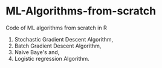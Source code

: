 # ML-Algorithms-from-scratch
Code of ML algorithms from scratch in R
1. Stochastic Gradient Descent Algorithm,
2. Batch Gradient Descent Algorithm, 
3. Naive Baye's and,
4. Logistic regression Algorithm.
